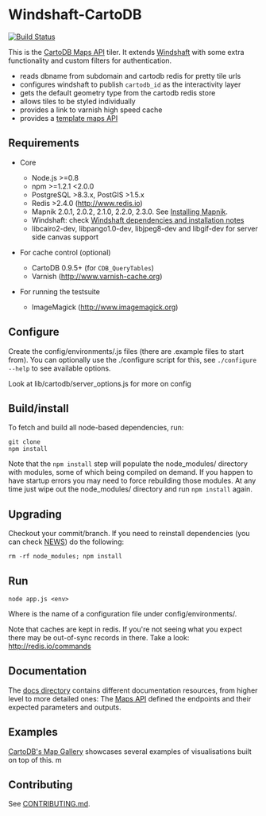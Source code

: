 Windshaft-CartoDB
==================

[![Build Status](https://travis-ci.org/CartoDB/Windshaft-cartodb.svg?branch=master)](https://travis-ci.org/CartoDB/Windshaft-cartodb)

This is the [CartoDB Maps API](http://docs.cartodb.com/cartodb-platform/maps-api.html) tiler. It extends
[Windshaft](https://github.com/CartoDB/Windshaft) with some extra functionality and custom filters for authentication.

* reads dbname from subdomain and cartodb redis for pretty tile urls
* configures windshaft to publish `cartodb_id` as the interactivity layer
* gets the default geometry type from the cartodb redis store
* allows tiles to be styled individually
* provides a link to varnish high speed cache
* provides a [template maps API](https://github.com/CartoDB/Windshaft-cartodb/blob/master/docs/Template-maps.md)

Requirements
------------
 - Core
   - Node.js >=0.8
   - npm >=1.2.1 <2.0.0
   - PostgreSQL >8.3.x, PostGIS >1.5.x
   - Redis >2.4.0 (http://www.redis.io)
   - Mapnik 2.0.1, 2.0.2, 2.1.0, 2.2.0, 2.3.0. See [Installing Mapnik](https://github.com/CartoDB/Windshaft#installing-mapnik).
   - Windshaft: check [Windshaft dependencies and installation notes](https://github.com/CartoDB/Windshaft#dependencies)
   - libcairo2-dev, libpango1.0-dev, libjpeg8-dev and libgif-dev for server side canvas support

- For cache control (optional)
   - CartoDB 0.9.5+ (for `CDB_QueryTables`)
   - Varnish (http://www.varnish-cache.org)

- For running the testsuite
   - ImageMagick (http://www.imagemagick.org)

Configure
---------

Create the config/environments/<env>.js files (there are .example files
to start from). You can optionally use the ./configure script for this,
see ```./configure --help``` to see available options.

Look at lib/cartodb/server_options.js for more on config

Build/install
-------------

To fetch and build all node-based dependencies, run:

```
git clone
npm install
```

Note that the ```npm install``` step will populate the node_modules/
directory with modules, some of which being compiled on demand. If you
happen to have startup errors you may need to force rebuilding those
modules. At any time just wipe out the node_modules/ directory and run
```npm install``` again.

Upgrading
---------

Checkout your commit/branch. If you need to reinstall dependencies (you can check [NEWS](NEWS.md)) do the following:

```
rm -rf node_modules; npm install
```

Run
---

```
node app.js <env> 
```

Where <env> is the name of a configuration file under config/environments/.

Note that caches are kept in redis. If you're not seeing what you expect
there may be out-of-sync records in there.
Take a look: http://redis.io/commands


Documentation
-------------

The [docs directory](https://github.com/CartoDB/Windshaft-cartodb/tree/master/docs) contains different documentation
resources, from higher level to more detailed ones:
The [Maps API](https://github.com/CartoDB/Windshaft-cartodb/blob/master/docs/Map-API.md) defined the endpoints and their
expected parameters and outputs.


Examples
--------

[CartoDB's Map Gallery](http://cartodb.com/gallery/) showcases several examples of visualisations built on top of this.
m

Contributing
---

See [CONTRIBUTING.md](CONTRIBUTING.md).
